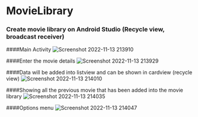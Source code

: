 # MovieLibrary
### Create movie library on Android Studio (Recycle view, broadcast receiver)

####Main Activity
![Screenshot 2022-11-13 213910](https://user-images.githubusercontent.com/100010968/201517545-3e54a658-b7d8-4801-9519-dfc300b16c27.png)

####Enter the movie details
![Screenshot 2022-11-13 213929](https://user-images.githubusercontent.com/100010968/201517546-943d5a47-b236-4bf9-b68b-a8e16cfe46af.png)

####Data will be added into listview and can be shown in cardview (recycle view)
![Screenshot 2022-11-13 214010](https://user-images.githubusercontent.com/100010968/201517548-4c6a8c6e-1e44-4465-8e49-83f6724db65a.png)

####Showing all the previous movie that has been added into the movie library
![Screenshot 2022-11-13 214035](https://user-images.githubusercontent.com/100010968/201517551-abbbe949-51e2-4070-9e17-04196be74994.png)

####Options menu
![Screenshot 2022-11-13 214047](https://user-images.githubusercontent.com/100010968/201517544-cb79f132-50ac-418a-85db-140a910d2cf1.png)


